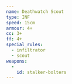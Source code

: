 ```yaml
---
name: Deathwatch Scout
type: INF
speed: 15cm
armour: 4+
cc: 3+
ff: 4+
special_rules:
  - infiltrator
  - scout
weapons:
  -
    id: stalker-bolters
---
```

